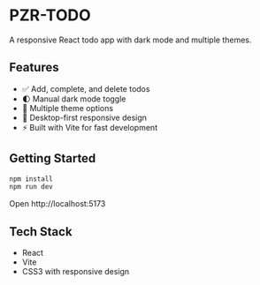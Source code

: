 # PZR-TODO

A responsive React todo app with dark mode and multiple themes.

## Features

- ✅ Add, complete, and delete todos
- 🌓 Manual dark mode toggle
- 🎨 Multiple theme options
- 📱 Desktop-first responsive design
- ⚡ Built with Vite for fast development

## Getting Started

```bash
npm install
npm run dev
```

Open http://localhost:5173

## Tech Stack

- React
- Vite
- CSS3 with responsive design
